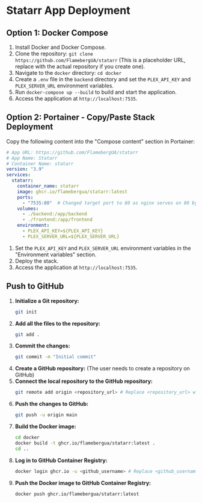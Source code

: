 # Statarr App Deployment

## Option 1: Docker Compose

1.  Install Docker and Docker Compose.
2.  Clone the repository: `git clone https://github.com/FlamebergUA/statarr` (This is a placeholder URL, replace with the actual repository if you create one).
3.  Navigate to the `docker` directory: `cd docker`
4.  Create a `.env` file in the `backend` directory and set the `PLEX_API_KEY` and `PLEX_SERVER_URL` environment variables.
5.  Run `docker-compose up --build` to build and start the application.
6.  Access the application at `http://localhost:7535`.

## Option 2: Portainer - Copy/Paste Stack Deployment

Copy the following content into the "Compose content" section in Portainer:

```yaml
# App URL: https://github.com/FlamebergUA/statarr
# App Name: Statarr
# Container Name: statarr
version: "3.9"
services:
  statarr:
    container_name: statarr
    image: ghcr.io/flamebergua/statarr:latest
    ports:
      - "7535:80"  # Changed target port to 80 as nginx serves on 80 by default
    volumes:
      - ./backend:/app/backend
      - ./frontend:/app/frontend
    environment:
      - PLEX_API_KEY=${PLEX_API_KEY}
      - PLEX_SERVER_URL=${PLEX_SERVER_URL}
```

1.  Set the `PLEX_API_KEY` and `PLEX_SERVER_URL` environment variables in the "Environment variables" section.
2.  Deploy the stack.
3.  Access the application at `http://localhost:7535`.

## Push to GitHub

1.  **Initialize a Git repository:**
    ```bash
    git init
    ```
2.  **Add all the files to the repository:**
    ```bash
    git add .
    ```
3.  **Commit the changes:**
    ```bash
    git commit -m "Initial commit"
    ```
4.  **Create a GitHub repository:** (The user needs to create a repository on GitHub)
5.  **Connect the local repository to the GitHub repository:**
    ```bash
    git remote add origin <repository_url> # Replace <repository_url> with the actual repository URL
    ```
6.  **Push the changes to GitHub:**
    ```bash
    git push -u origin main
    ```
7.  **Build the Docker image:**
    ```bash
    cd docker
    docker build -t ghcr.io/flamebergua/statarr:latest .
    cd ..
    ```
8.  **Log in to GitHub Container Registry:**
    ```bash
    docker login ghcr.io -u <github_username> # Replace <github_username> with your GitHub username
    ```
9.  **Push the Docker image to GitHub Container Registry:**
    ```bash
    docker push ghcr.io/flamebergua/statarr:latest
    ```